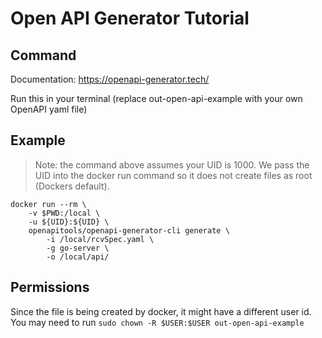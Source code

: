 # Open API Generator Tutorial

## Command
Documentation: https://openapi-generator.tech/

Run this in your terminal (replace out-open-api-example with your own OpenAPI yaml file)

## Example

> Note: the command above assumes your UID is 1000. We pass the UID into the docker run command so it does not create files as root (Dockers default).

```
docker run --rm \
    -v $PWD:/local \
    -u ${UID}:${UID} \
    openapitools/openapi-generator-cli generate \
        -i /local/rcvSpec.yaml \
        -g go-server \
        -o /local/api/
```

## Permissions
Since the file is being created by docker, it might have a different user id. You may need to run `sudo chown -R $USER:$USER out-open-api-example`
